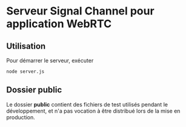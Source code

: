 # Serveur Signal Channel pour application WebRTC

## Utilisation
Pour démarrer le serveur, exécuter

    node server.js

## Dossier public
Le dossier **public** contient des fichiers de test utilisés pendant le développement, et n'a pas vocation à être distribué lors de la mise en production.

